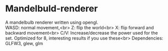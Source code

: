 # Mandelbuld-renderer
A mandelbulb renderer written using opengl.<br/>
WASD: normal movement,<br\>
Z: flip the world<br\>
X: flip forward and backward movement<br\>
C/V: Increase/decrease the power used for the set. Optimized for 8, interesting results if you use these<br\>
Dependencies: GLFW3, glew, glm